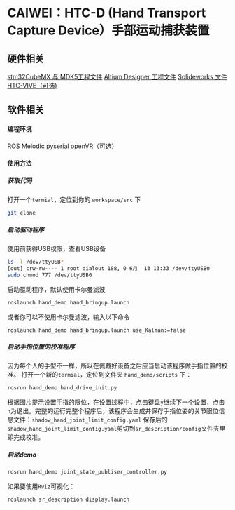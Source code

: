 # CAIWEI：HTC-D (Hand Transport Capture Device）手部运动捕获装置

## 硬件相关

[stm32CubeMX 与 MDK5工程文件](https://github.com/licaiwei/HTC-D/hardware/STM32)
[Altium Designer 工程文件](https://github.com/licaiwei/HTC-D/hardware/PCB)
[Solideworks 文件](https://github.com/licaiwei/HTC-D/hardware/Mechanism)
[HTC-VIVE（可选)]()

## 软件相关
#### 编程环境
ROS Melodic
pyserial
openVR（可选）

#### 使用方法
##### 获取代码
打开一个`termial`，定位到你的 `workspace/src` 下

```bash
git clone 
```
##### 启动驱动程序
使用前获得USB权限，查看USB设备
```bash
ls -l /dev/ttyUSB*
[out] crw-rw---- 1 root dialout 188, 0 6月  13 13:33 /dev/ttyUSB0
sudo chmod 777 /dev/ttyUSB0
```
启动驱动程序，默认使用卡尔曼滤波
```bash
roslaunch hand_demo hand_bringup.launch 
```
或者你可以不使用卡尔曼滤波，输入以下命令
```bash
roslaunch hand_demo hand_bringup.launch use_Kalman:=false
```
##### 启动手指位置的校准程序
因为每个人的手型不一样，所以在佩戴好设备之后应当启动该程序做手指位置的校准。
打开一个新的`termial`，定位到文件夹 `hand_demo/scripts` 下：

```bash
rosrun hand_demo hand_drive_init.py
```
根据图片提示设置手指的限位，在设置过程中，点击键盘`y`继续下一个设置，点击`n`为退出。完整的运行完整个程序后，该程序会生成并保存手指位姿的关节限位信息文件：`shadow_hand_joint_limit_config.yaml`
保存后的`shadow_hand_joint_limit_config.yaml`剪切到`sr_description/config`文件夹里即完成校准。
##### 启动demo
```bash
rosrun hand_demo joint_state_publiser_controller.py
```
如果要使用`Rviz`可视化：
```bash
roslaunch sr_description display.launch
```

